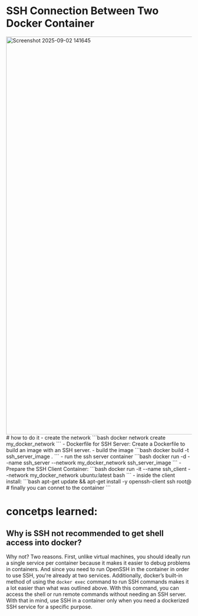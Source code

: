# SSH Connection Between Two Docker Container
<img width="1920" height="1080" alt="Screenshot 2025-09-02 141645" src="https://github.com/user-attachments/assets/7ba6a333-f8ba-4080-add5-7748d55f45bb" />
# how to do it
- create the network
```bash
docker network create my_docker_network
```
- Dockerfile for SSH Server: Create a Dockerfile to build an image with an SSH server.
- build the image
```bash
docker build -t ssh_server_image .
```
- run the ssh server container
```bash
 docker run -d --name ssh_server --network my_docker_network ssh_server_image
```
- Prepare the SSH Client Container:
```bash
docker run -it --name ssh_client --network my_docker_network ubuntu:latest bash
```
- inside the client install:
```bash
apt-get update && apt-get install -y openssh-client
ssh root@<SSH_SERVER_IP_ADDRESS>        # finally you can connet to the container
```

# concetps learned:
## Why is SSH not recommended to get shell access into docker?
Why not? Two reasons. First, unlike virtual machines, you should ideally run a single service per container because it makes it easier to debug problems in containers. And since you need to run OpenSSH in the container in order to use SSH, you're already at two services. Additionally, docker’s built-in method of using the `docker exec` command to run SSH commands makes it a lot easier than what was outlined above. With this command, you can access the shell or run remote commands without needing an SSH server. With that in mind, use SSH in a container only when you need a dockerized SSH service for a specific purpose.



